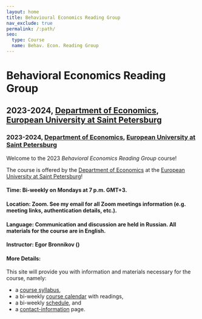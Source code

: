 ```yaml
---
layout: home
title: Behavioural Economics Reading Group
nav_exclude: true
permalink: /:path/
seo:
  type: Course
  name: Behav. Econ. Reading Group
---
```


# Behavioral Economics Reading Group

## 2023-2024, [Department of Economics](https://eusp.org/en/econ), [European University at Saint Petersburg](https://eusp.org/en)

### 2023-2024, [Department of Economics](https://eusp.org/en/econ), [European University at Saint Petersburg](https://eusp.org/en)

Welcome to the 2023 _Behavioral Economics Reading Group_ course!  

The course is offered by the [Department of Economics](https://eusp.org/en/econ) at the [European University at Saint Petersburg](https://eusp.org/en)! 



#### Time: Bi-weekly on Mondays at 7 p.m. GMT+3.

#### Location: Zoom. See my email for all Zoom meetings information (e.g. meeting links, authentication details, etc.).

#### Language: Communication and discussion are held in Russian. All materials for the course are in English.

#### Instructor: Egor Bronnikov ()

#### More Details: 
This site will provide you with information and materials necessary for the course, namely:
- a [course syllabus](about.md),
- a bi-weekly [course calendar](calendar.md) with readings,
- a bi-weekly [schedule](schedule.md), and 
- a [contact-information](staff.md) page.


